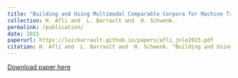 ```yaml
---
title: "Building and Using Multimodal Comparable Corpora for Machine Translation"
collection: H. Afli and  L. Barrault and  H. Schwenk.
permalink: /publication/
date: 2015
paperurl: https://loicbarrault.github.io/papers/afli_jnle2015.pdf
citation: H. Afli and  L. Barrault and  H. Schwenk. "Building and Using Multimodal Comparable Corpora for Machine Translation" <i>, Journal of Natural Language Engineering 
---
```

[Download paper here](https://loicbarrault.github.io/papers/afli_jnle2015.pdf)